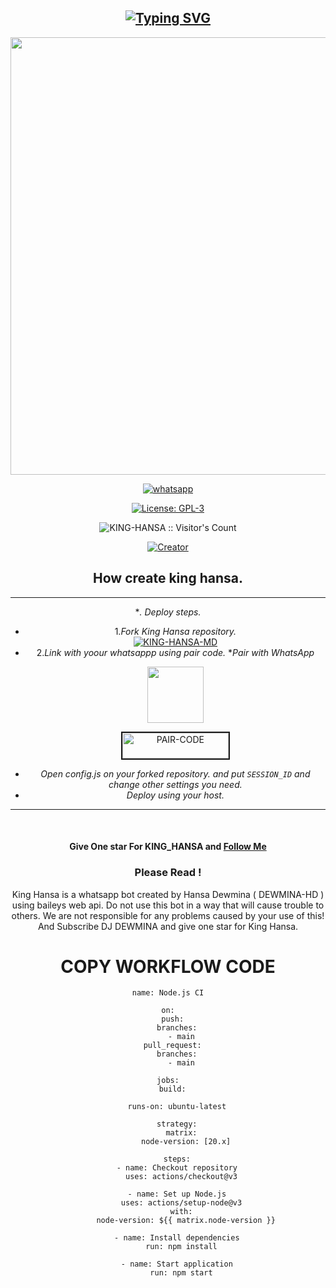 <div align="center">

     
  [![Typing SVG](https://readme-typing-svg.herokuapp.com?font=Rockstar-ExtraBold&color=F01&lines=KING+HANSA+MD+WATSAPP+BOT)](https://git.io/typing-svg)
---
<p align="center">
<a href="https://github.com/navinofc44/DARK-ZERO-MD/new/main">
<img src="https://telegra.ph/file/cd454f186aa11281fdbaa.png"  width="700px">
</a>

<p align="center">
<a aria-label="Join our chats" href="https://chat.whatsapp.com/KwFkWjI8qJ6B174esar8IM" target="_blank">
<img alt="whatsapp" src="https://img.shields.io/badge/Join Group-25D366?style=for-the-badge&logo=whatsapp&logoColor=white" />
</a>
</p>  
<a aria-label="Secktor is free to use" href="https://github.com/SamPandey001/Secktor-Md/blob/main/LICENCE" target="_blank">
<img alt="License: GPL-3" src="https://badges.frapsoft.com/os/gpl/gpl.png?v=103)](https://opensource.org/licenses/GPL-3.0/" target="_blank" />
</a>

</p>
<p align="center"><img src="https://profile-counter.glitch.me/{KING-HANSA}/count.svg" alt="KING-HANSA :: Visitor's Count" /></p>


  
<p align="center">
<a href="#"><img title="Creator" src="https://img.shields.io/badge/Creator-HANSA_DEWMINA-red.svg?style=for-the-badge&logo=github"></a>
</p>

## How create king hansa. ##

---
**. Deploy steps.*
 - 1._Fork King Hansa repository._
    <br>
    <a href="https://github.com/DEWMINA-HD/KING-HANSA-MD-V1/fork"><img title="KING-HANSA-MD" src="https://img.shields.io/badge/FORK KING_HANSA-h?color=black&style=for-the-badge&logo=stackshare"></a>
 - 2._Link with yoour whatsappp using pair code._
   **Pair with WhatsApp* 
   <p align="center">
       <a href="https://replit.com/@hansadewmina16/KING-HANSA-PAIR-CODE?v=1">
         <img src="https://play-lh.googleusercontent.com/901aMQFFnVoX2T-YuJmTIwpPve_SUgMv_QSyzMSPtAqt_l0CyXN1DxfD6xXU0r2f9iM=w240-h480-rw" width="90" />
            <p align="center">
            <a href="https://pair-web-public.koyeb.app/">
                 <img src="https://i.ibb.co/5BGSVZw/pair-code-btn-zusyco.png" alt="PAIR-CODE" border="2" width="170" height="41" >
       </a>
   </p>
 - _Open config.js on your forked repository. and put `SESSION_ID` and change other settings you need._
 - _Deploy using your host._
---
   </br>

#### Give One star For KING_HANSA and [Follow Me](https://github.com/KING-HANSA) 

### Please Read !
King Hansa is a whatsapp bot created by Hansa Dewmina ( DEWMINA-HD ) using baileys web api. Do not use this bot in a way that will cause trouble to others. 
We are not responsible for any problems caused by your use of this!
And Subscribe DJ DEWMINA and give one star for King Hansa.
</br>

# COPY WORKFLOW CODE
```
name: Node.js CI

on:
  push:
    branches:
      - main
  pull_request:
    branches:
      - main

jobs:
  build:

    runs-on: ubuntu-latest

    strategy:
      matrix:
        node-version: [20.x]

    steps:
    - name: Checkout repository
      uses: actions/checkout@v3

    - name: Set up Node.js
      uses: actions/setup-node@v3
      with:
        node-version: ${{ matrix.node-version }}

    - name: Install dependencies
      run: npm install

    - name: Start application
      run: npm start
```
